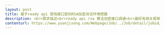 ```yaml
---                
layout: post       
title: 基于ready api 登陆接口密码RSA加密测试环境搭建           
description: <br>需求描述<br>ready api rsa 算法加密接口调通<br>最好有相关框架直接用，只需负责相应报错处理即可<br>最终目的就是加密接口成功调通<br>     
contenturl: https://www.yuanjisong.com/Webpage/Job/../Job/detail/jobid/101476      
---                 
```

